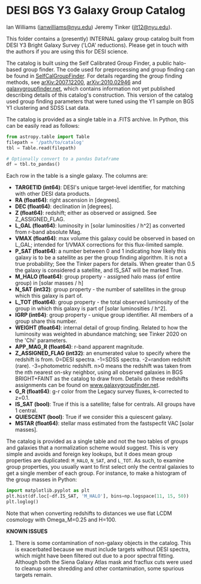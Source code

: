 # DESI BGS Y3 Galaxy Group Catalog
Ian Williams (ianwilliams@nyu.edu)
Jeremy Tinker (jlt12@nyu.edu).

This folder contains a (presently) INTERNAL galaxy group catalog built from DESI Y3 Bright Galaxy Survey ('LOA' reductions). Please get in touch with the authors if you are using this for DESI science.

The catalog is built using the Self Calibrated Group Finder, a public halo-based group finder. The code used for preprocessing and group finding can be found in [SelfCalGroupFinder](https://github.com/ianw89/SelfCalGroupFinder). For details regarding the group finding methods, see [arXiv:2007.12200](https://arxiv.org/abs/2007.12200), [arXiv:2010.02946](https://arxiv.org/abs/2010.02946) and [galaxygroupfinder.net](http://www.galaxygroupfinder.net), which contains information not yet published describing details of this catalog's construction. This version of the catalog used group finding parameters that were tuned using the Y1 sample on BGS Y1 clustering and SDSS Lsat data.

The catalog is provided as a single table in a .FITS archive. In Python, this can be easily read as follows:

```python
from astropy.table import Table
filepath = '/path/to/catalog'
tbl = Table.read(filepath)

# Optionally convert to a pandas Dataframe
df = tbl.to_pandas()
```

Each row in the table is a single galaxy. The columns are:

- **TARGETID (int64)**: DESI's unique target-level identifier, for matching with other DESI data products.
- **RA (float64)**: right ascension in [degrees].
- **DEC (float64)**: declination in [degrees].
- **Z (float64)**: redshift; either as observed or assigned. See Z_ASSIGNED_FLAG.
- **L_GAL (float64)**: luminosity in [solar luminosities / h^2] as converted from r-band absolute Mag.
- **VMAX (float64)**: max volume this galaxy could be observed in based on L_GAL; intended for 1/VMAX corrections for this flux-limited sample.
- **P_SAT (float64)**: a number between 0 and 1 indicating how likely this galaxy is to be a satellite as per the group finding algorithm. It is not a true probability; See the Tinker papers for details. When greater than 0.5 the galaxy is considered a satellite, and IS_SAT will be marked True.
- **M_HALO (float64)**: group property - assigned halo mass (of entire group) in [solar masses / h]
- **N_SAT (int32)**: group property - the number of satellites in the group which this galaxy is part of.
- **L_TOT (float64)**: group property - the total observed luminosity of the group in which this galaxy is part of [solar luminosities / h^2].
- **IGRP (int64)**: group property - unique group identifier. All members of a group share this number.
- **WEIGHT (float64)**: internal detail of group finding. Related to how the luminosity was weighted in abundance matching; see Tinker 2020 on the 'Chi' parameters.
- **APP_MAG_R (float64)**: r-band apparent magnitude.
- **Z_ASSIGNED_FLAG (int32)**: an enumerated value to specify where the redshift is from. 0=DESI spectra. -1=SDSS spectra. -2=random redshift (rare). -3=photometric redshift. n>0 means the redshift was taken from the nth nearest on-sky neighbor, using all observed galaxies in BGS BRIGHT+FAINT as the catalog to draw from. Details on these redshifts assignments can be found on www.galaxygroupfinder.net.
- **G_R (float64)**: g-r color from the Legacy survey fluxes, k-corrected to z=0.1.
- **IS_SAT (bool)**: True if this is a satellite; false for centrals. All groups have 1 central.
- **QUIESCENT (bool)**: True if we consider this a quiescent galaxy.
- **MSTAR (float64)**: stellar mass estimated from the fastspecfit VAC [solar masses].

The catalog is provided as a single table and not the two tables of groups and galaxies that a normalization scheme would suggest. This is very simple and avoids and foreign key lookups, but it does mean group properties are duplicated: `M_HALO`, `N_SAT`, and `L_TOT`. As such, to examine group properties, you usually want to first select only the central galaxies to get a single member of each group. For instance, to make a  histogram of the group masses in Python:

```python
import matplotlib.pyplot as plt
plt.hist(df.loc[~df.IS_SAT, 'M_HALO'], bins=np.logspace(11, 15, 50))
plt.loglog()
```

Note that when converting redshifts to distances we use flat LCDM cosmology with Omega_M=0.25 and H=100.

**KNOWN ISSUES**

1. There is some contamination of non-galaxy objects in the catalog. This is exacerbated because we must include targets without DESI spectra, which might have been filtered out due to a poor spectral fitting. Although both the Siena Galaxy Atlas mask and fracflux cuts were used to cleanup some shredding and other contamination, some spurious targets remain.